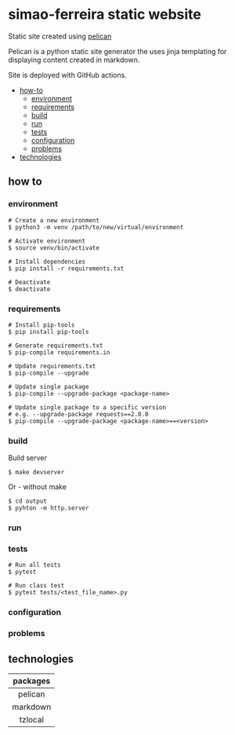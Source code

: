 # simao-ferreira static website

Static site created using [pelican](https://docs.getpelican.com/en/4.7.1/index.html)

Pelican is a python static site generator the uses jinja templating for displaying content created in markdown.

Site is deployed with GitHub actions.

- [how-to](#how-to)
    - [environment](#environment)
    - [requirements](#requirements)
    - [build](#build)
    - [run](#run)
    - [tests](#tests)
    - [configuration](#configuration)
    - [problems](#problems)
- [technologies](#technologies)

## how to

### environment

```shell
# Create a new environment
$ python3 -m venv /path/to/new/virtual/environment

# Activate environment
$ source venv/bin/activate

# Install dependencies
$ pip install -r requirements.txt

# Deactivate
$ deactivate
```

### requirements

```shell
# Install pip-tools
$ pip install pip-tools

# Generate requirements.txt
$ pip-compile requirements.in

# Update requirements.txt
$ pip-compile --upgrade

# Update single package
$ pip-compile --upgrade-package <package-name>

# Update single package to a specific version
# e.g. --upgrade-package requests==2.0.0
$ pip-compile --upgrade-package <package-name>==<version>
```

### build

Build server

```shell
$ make devserver
```

Or - without make

```shell
$ cd output
$ pyhton -m http.server
```

### run

### tests

```shell
# Run all tests
$ pytest

# Run class test
$ pytest tests/<test_file_name>.py
```

### configuration

### problems

## technologies

|    packages     |
| :-------------: |
|pelican|
|markdown|
|tzlocal|
